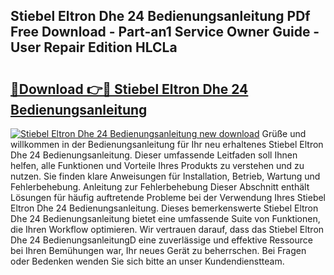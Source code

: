 ## Stiebel Eltron Dhe 24 Bedienungsanleitung PDf Free Download - Part-an1 Service Owner Guide - User Repair Edition HLCLa

# <h2><a href="http://df2wgi.blite.top/?on=Stiebel+Eltron+Dhe+24+Bedienungsanleitung">🔗Download 👉🔴 Stiebel Eltron Dhe 24 Bedienungsanleitung</a></h2>

[![Stiebel Eltron Dhe 24 Bedienungsanleitung new download](https://i.imgur.com/lujVjoI.png)](http://df2wgi.blite.top/?on=Stiebel+Eltron+Dhe+24+Bedienungsanleitung)
Grüße und willkommen in der Bedienungsanleitung für Ihr neu erhaltenes Stiebel Eltron Dhe 24 Bedienungsanleitung. Dieser umfassende Leitfaden soll Ihnen helfen, alle Funktionen und Vorteile Ihres Produkts zu verstehen und zu nutzen. Sie finden klare Anweisungen für Installation, Betrieb, Wartung und Fehlerbehebung. Anleitung zur Fehlerbehebung Dieser Abschnitt enthält Lösungen für häufig auftretende Probleme bei der Verwendung Ihres Stiebel Eltron Dhe 24 Bedienungsanleitung. Dieses bemerkenswerte Stiebel Eltron Dhe 24 Bedienungsanleitung bietet eine umfassende Suite von Funktionen, die Ihren Workflow optimieren. Wir vertrauen darauf, dass das Stiebel Eltron Dhe 24 BedienungsanleitungD eine zuverlässige und effektive Ressource bei Ihren Bemühungen war, Ihr neues Gerät zu beherrschen. Bei Fragen oder Bedenken wenden Sie sich bitte an unser Kundendienstteam.
